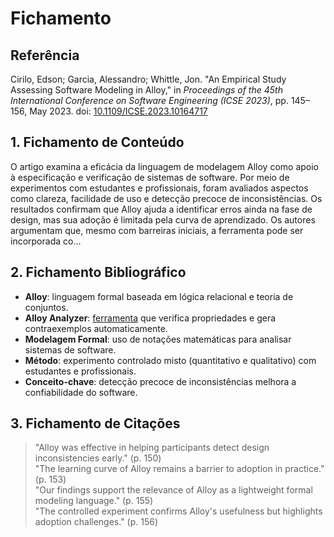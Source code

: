 # Fichamento

## Referência
Cirilo, Edson; Garcia, Alessandro; Whittle, Jon. "An Empirical Study Assessing Software Modeling in Alloy," in *Proceedings of the 45th International Conference on Software Engineering (ICSE 2023)*, pp. 145–156, May 2023. doi: [10.1109/ICSE.2023.10164717](https://ieeexplore.ieee.org/document/10164717)

## 1. Fichamento de Conteúdo
O artigo examina a eficácia da linguagem de modelagem Alloy como apoio à especificação e verificação de sistemas de software. Por meio de experimentos com estudantes e profissionais, foram avaliados aspectos como clareza, facilidade de uso e detecção precoce de inconsistências. Os resultados confirmam que Alloy ajuda a identificar erros ainda na fase de design, mas sua adoção é limitada pela curva de aprendizado. Os autores argumentam que, mesmo com barreiras iniciais, a ferramenta pode ser incorporada co...

## 2. Fichamento Bibliográfico
- **Alloy**: linguagem formal baseada em lógica relacional e teoria de conjuntos.  
- **Alloy Analyzer**: [ferramenta](http://alloytools.org/) que verifica propriedades e gera contraexemplos automaticamente.  
- **Modelagem Formal**: uso de notações matemáticas para analisar sistemas de software.  
- **Método**: experimento controlado misto (quantitativo e qualitativo) com estudantes e profissionais.  
- **Conceito-chave**: detecção precoce de inconsistências melhora a confiabilidade do software.  

## 3. Fichamento de Citações
> "Alloy was effective in helping participants detect design inconsistencies early." (p. 150)  
> "The learning curve of Alloy remains a barrier to adoption in practice." (p. 153)  
> "Our findings support the relevance of Alloy as a lightweight formal modeling language." (p. 155)  
> "The controlled experiment confirms Alloy's usefulness but highlights adoption challenges." (p. 156)

